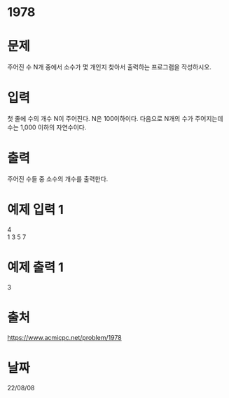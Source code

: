# 1978

# 문제
주어진 수 N개 중에서 소수가 몇 개인지 찾아서 출력하는 프로그램을 작성하시오.

# 입력
첫 줄에 수의 개수 N이 주어진다. N은 100이하이다. 다음으로 N개의 수가 주어지는데 수는 1,000 이하의 자연수이다.

# 출력
주어진 수들 중 소수의 개수를 출력한다.

# 예제 입력 1 
4  
1 3 5 7  

# 예제 출력 1 
3

# 출처
https://www.acmicpc.net/problem/1978

# 날짜
22/08/08

